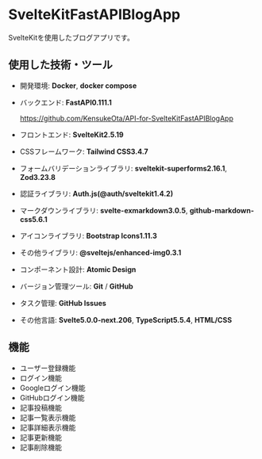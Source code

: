 # SvelteKitFastAPIBlogApp
SvelteKitを使用したブログアプリです。

## 使用した技術・ツール
- 開発環境: __Docker__, __docker compose__
- バックエンド: __FastAPI0.111.1__

  https://github.com/KensukeOta/API-for-SvelteKitFastAPIBlogApp
- フロントエンド: __SvelteKit2.5.19__
- CSSフレームワーク: __Tailwind CSS3.4.7__
- フォームバリデーションライブラリ: __sveltekit-superforms2.16.1__, __Zod3.23.8__
- 認証ライブラリ: __Auth.js(@auth/sveltekit1.4.2)__
- マークダウンライブラリ: __svelte-exmarkdown3.0.5__, __github-markdown-css5.6.1__
- アイコンライブラリ: __Bootstrap Icons1.11.3__
- その他ライブラリ: __@sveltejs/enhanced-img0.3.1__
- コンポーネント設計: __Atomic Design__
- バージョン管理ツール: __Git__ / __GitHub__
- タスク管理: __GitHub Issues__
- その他言語: __Svelte5.0.0-next.206__, __TypeScript5.5.4__, __HTML/CSS__

## 機能
- ユーザー登録機能
- ログイン機能
- Googleログイン機能
- GitHubログイン機能
- 記事投稿機能
- 記事一覧表示機能
- 記事詳細表示機能
- 記事更新機能
- 記事削除機能
